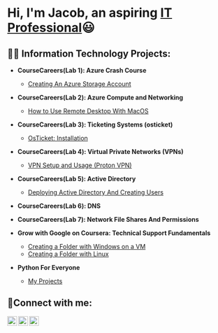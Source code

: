 <h1>Hi, I'm Jacob, an aspiring <a href="https://linkedin.com/in/jacob-andrade-065686140"> IT Professional</a>😃</h1>

<h2>👨‍💻 Information Technology Projects:</h2>

- <b>CourseCareers(Lab 1): Azure Crash Course</b>
  - [Creating An Azure Storage Account](https://github.com/andradejacob36/Creating-An-Azure-Storage-Account)

- <b>CourseCareers(Lab 2): Azure Compute and Networking </b>
  - [How to Use Remote Desktop With MacOS](https://github.com/andradejacob36/How-to-Use-Remote-Desktop-With-MacOS)

- <b>CourseCareers(Lab 3): Ticketing Systems (osticket)</b>
  - [OsTicket: Installation](https://github.com/andradejacob36/osTicket-Help-Desk-Implementation)

- <b>CourseCareers(Lab 4): Virtual Private Networks (VPNs) </b>
  - [VPN Setup and Usage (Proton VPN)](https://github.com/andradejacob36/VPN-Setup-and-Usage-Proton-VPN)

- <b>CourseCareers(Lab 5): Active Directory </b>
  - [Deploying Active Directory And Creating Users](https://github.com/andradejacob36/Implementing-Active-Directory-On-Premises-in-Azure.)

- <b>CourseCareers(Lab 6): DNS </b>
- <b>CourseCareers(Lab 7): Network File Shares And Permissions </b>

- <b>Grow with Google on Coursera: Technical Support Fundamentals</b>
  - [Creating a Folder with Windows on a VM](https://github.com/andradejacob36/Creating-a-Folder-with-Windows-on-a-VM)
  - [Creating a Folder with Linux](https://github.com/andradejacob36/Creating-a-Folder-with-Linux)

- <b>Python For Everyone</b>
  - [My Projects](https://github.com/andradejacob36/Python-for-Everyone)


<h2>🤳Connect with me:</h2>

[<img align="left" alt="Josh | Twitter" width="22px" src="https://cdn.jsdelivr.net/npm/simple-icons@v3/icons/twitter.svg" />][twitter]
[<img align="left" alt="Josh | LinkedIn" width="22px" src="https://cdn.jsdelivr.net/npm/simple-icons@v3/icons/linkedin.svg" />][linkedin]
[<img align="left" alt="Josh | Instagram" width="22px" src="https://cdn.jsdelivr.net/npm/simple-icons@v3/icons/instagram.svg" />][instagram]

[twitter]: https://twitter.com/@andradejacob36
[instagram]: https://www.instagram.com/j_andrade_2019
[linkedin]: https://linkedin.com/in/jacob-andrade-065686140
